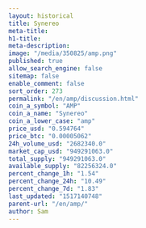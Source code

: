 ```yaml
---
layout: historical
title: Synereo
meta-title: 
h1-title: 
meta-description: 
image: "/media/350825/amp.png"
published: true
allow_search_engine: false
sitemap: false
enable_comment: false
sort_order: 273
permalink: "/en/amp/discussion.html"
coin_a_symbol: "AMP"
coin_a_name: "Synereo"
coin_a_lower_case: "amp"
price_usd: "0.594764"
price_btc: "0.00005062"
24h_volume_usd: "2682340.0"
market_cap_usd: "949291063.0"
total_supply: "949291063.0"
available_supply: "82256324.0"
percent_change_1h: "1.54"
percent_change_24h: "10.49"
percent_change_7d: "1.83"
last_updated: "1517140748"
parent-url: "/en/amp/"
author: Sam
---
```


